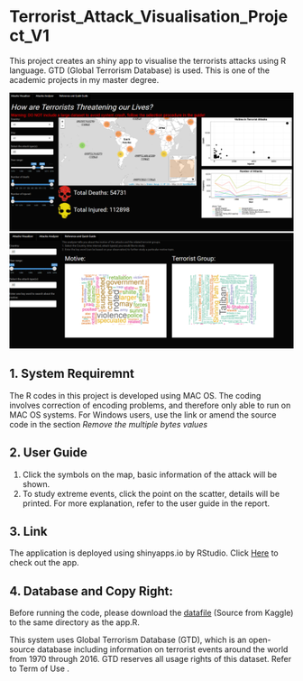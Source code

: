 # Terrorist_Attack_Visualisation_Project_V1
This project creates an shiny app to visualise the terrorists attacks using R language. GTD (Global Terrorism Database) is used. This is one of the academic projects in my master degree.

![Preview](https://github.com/cheokkin1994/Terrorist_Attack_Visualisation_Project/blob/master/img/Preview.png)
![Preview2](https://github.com/cheokkin1994/Terrorist_Attack_Visualisation_Project/blob/master/img/Preview2.png)
## 1. System Requiremnt 
The R codes in this project is developed using MAC OS. The coding involves correction of encoding problems, and therefore only able to run on MAC OS systems. For Windows users, use the link or amend the source code in the section *Remove the multiple bytes values* 

## 2. User Guide
1. Click the symbols on the map, basic information of the attack will be shown. 
2. To study extreme events, click the point on the scatter, details will be printed. 
For more explanation, refer to the user guide in the report.

## 3. Link
The application is deployed using shinyapps.io by RStudio. Click [Here](https://cfon0004.shinyapps.io/visualization_project/) to check out the app. 

## 4. Database and Copy Right:
Before running the code, please download the [datafile](https://www.kaggle.com/START-UMD/gtd#globalterrorismdb_0617dist.csv) (Source from Kaggle) to the same directory as the app.R.

This system uses Global Terrorism Database (GTD), which is an open-source database including information on terrorist events around the world from 1970 through 2016. GTD reserves all usage rights of this dataset. Refer to Term of Use . 

